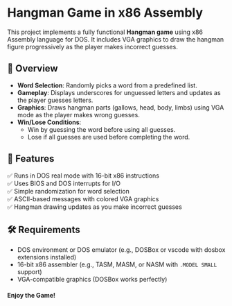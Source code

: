 # Hangman Game in x86 Assembly

This project implements a fully functional **Hangman game** using x86 Assembly language for DOS. It includes VGA graphics to draw the hangman figure progressively as the player makes incorrect guesses.

## 📜 Overview

- **Word Selection**: Randomly picks a word from a predefined list.
- **Gameplay**: Displays underscores for unguessed letters and updates as the player guesses letters.
- **Graphics**: Draws hangman parts (gallows, head, body, limbs) using VGA mode as the player makes wrong guesses.
- **Win/Lose Conditions**:
  - Win by guessing the word before using all guesses.
  - Lose if all guesses are used before completing the word.

## 🚀 Features

✅ Runs in DOS real mode with 16-bit x86 instructions  
✅ Uses BIOS and DOS interrupts for I/O  
✅ Simple randomization for word selection  
✅ ASCII-based messages with colored VGA graphics  
✅ Hangman drawing updates as you make incorrect guesses

## 🛠️ Requirements

- DOS environment or DOS emulator (e.g., DOSBox or vscode with dosbox extensions installed)
- 16-bit x86 assembler (e.g., TASM, MASM, or NASM with `.MODEL SMALL` support)
- VGA-compatible graphics (DOSBox works perfectly)

#### Enjoy the Game!
